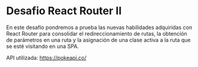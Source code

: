 # Desafio React Router II
En este desafío pondremos a prueba las nuevas habilidades adquiridas con React Router para
consolidar el redireccionamiento de rutas, la obtención de parámetros en una ruta y la
asignación de una clase activa a la ruta que se esté visitando en una SPA.

API utilizada: https://pokeapi.co/


